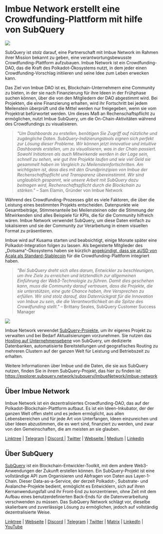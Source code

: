 # Imbue Network erstellt eine Crowdfunding-Plattform mit hilfe von SubQuery

![](https://miro.medium.com/max/1400/1*GWP8tRtzef5qsLw4fw-X3g.png)

SubQuery ist stolz darauf, eine Partnerschaft mit Imbue Network im Rahmen ihrer Mission bekannt zu geben, eine verantwortungsbewusste Crowdfunding-Plattform aufzubauen. Imbue Network ist ein Crowdfunding-DAO, das die Kraft des Polkadot-Ökosystems nutzt, in dem jeder einen Crowdfunding-Vorschlag initiieren und seine Idee zum Leben erwecken kann.

Das Ziel von Imbue DAO ist es, Blockchain-Unternehmern eine Community zu bieten, in der sie nach Finanzierung für ihre Ideen in der Frühphase suchen können, über die von den Mitgliedern der DAO abgestimmt wird. Bei Projekten, die eine Finanzierung erhalten, wird ihr Fortschritt bei jedem Meilenstein überprüft und die Mittel werden nur freigegeben, wenn sie vom Projektrat befürwortet werden. Um dieses Maß an Rechenschaftspflicht zu ermöglichen, nutzt Imbue SubQuery, um die On-Chain-Aktivitäten während des Crowdfundings zu visualisieren.

> *"Um Dashboards zu erstellen, benötigen Sie Zugriff auf nützliche und zugängliche Daten. SubQuery-Indizierungstools eignen sich perfekt zur Lösung dieser Probleme. Wir können jetzt innovative und intuitive Dashboards erstellen, um zu visualisieren, was in der Chain passiert. Sowohl Initiatoren als auch Mitwirkende werden in der Lage sein, schnell zu sehen, wie gut ihre Projekte laufen und wie viel Geld sie gesammelt haben im Vergleich zu Meilensteinfortschritten. Am wichtigsten ist, dass dies mit den Grundprinzipien von Imbue der Rechenschaftspflicht und Transparenz übereinstimmt. Wir sind unglaublich gespannt, wie unsere Arbeit mit SubQuery dazu beitragen wird, Rechenschaftspflicht durch die Blockchain zu stärken."* – Sam Elamin, Gründer von Imbue Network

Während des Crowdfunding-Prozesses gibt es viele Faktoren, die über die Leistung eines bestimmten Projekts entscheiden. Datenpunkte wie Gesamtbeiträge, Stimmenanteile bei Meilensteinen oder die Stimmung der Mitwirkenden sind alles Beispiele für KPIs, die für die Community hilfreich wären. Imbue Network verwendet SubQuery, um diese Daten einfach zu lokalisieren und sie der Community zur Verarbeitung in einem visuellen Format zu präsentieren.

Imbue wird auf Kusama starten und beabsichtigt, einige Monate später eine Polkadot-Integration folgen zu lassen. Als begeisterte Mitglieder des „Dotsama“-Ökosystems haben sie kürzlich [angekündigt, dass sie aUSD von Acala als Standard-Stablecoin](https://imbuenetwork.medium.com/imbue-to-integrate-acalas-ausd-as-default-stablecoin-for-crowdfunding-dea99279188c) für die Crowdfunding-Plattform integriert haben.

> *"Bei SubQuery dreht sich alles darum, Entwickler zu beschleunigen, um ihre Ziele zu erreichen und letztendlich zur allgemeinen Einführung der Web3-Technologie zu führen. Damit dies geschehen kann, muss die Community darauf vertrauen, dass die Projekte, die sie unterstützen, eine gute Chance haben, ihre Versprechen zu erfüllen. Wir sind stolz darauf, das Datenrückgrat für die Innovation von Imbue zu sein, die die Verantwortlichkeit an die Spitze des Crowdfunding stellt."* – Brittany Seales, SubQuery Customer Success Manager

![](https://miro.medium.com/max/1400/0*jcriFghdn06heAXk)

Imbue Network verwendet [SubQuery-Projekte](https://project.subquery.network/), um ihr eigenes Projekt zu verwalten und bei Bedarf Aktualisierungen vorzunehmen. Sie nutzen das [Hosting auf Unternehmensebene](../blogs/20211228-enterprise-hosted.md) von SubQuery, um dedizierte Datenbanken, automatisierte Bereitstellungen und geografisches Routing zu mehreren Clustern auf der ganzen Welt für Leistung und Betriebszeit zu erhalten.

Weitere Informationen über Imbue und die Daten, die sie aus SubQuery nutzen, finden Sie in ihrem SubQuery-Projekt, das hier zu finden ist: https://explorer.subquery.network/subquery/ImbueNetwork/imbue-network

## Über Imbue Network

Imbue Network ist ein dezentralisiertes Crowdfunding-DAO, das auf der Polkadot-Blockchain-Plattform aufbaut. Es ist ein Ideen-Inkubator, der der ganzen Welt offen steht und es jedem ermöglicht, aus allen Lebensbereichen und für jede Art von Unterfangen, Ideen einzureichen und über Ideen abzustimmen, die es wert sind, finanziert zu werden, und zwar von den Gemeinschaften, die am meisten an sie glauben.

[Linktree](https://linktr.ee/ImbueNetwork) | [Telegram](https://t.me/ImbueNetwork) | [Discord ](https://discord.com/invite/cgQFR52Qtt)| [Twitter](https://twitter.com/ImbueNetwork) | [Webseite ](https://www.imbue.network/)| [Medium](https://imbuenetwork.medium.com/) | [Linkedin](https://www.linkedin.com/company/imbue-network/)

## Über SubQuery

[SubQuery](https://subquery.network/) ist ein Blockchain-Entwickler-Toolkit, mit dem andere Web3-Anwendungen der Zukunft erstellen können. Ein SubQuery-Projekt ist eine vollständige API zum Organisieren und Abfragen von Daten aus Layer-1-Chain. Dieser Data-as-a-Service, der derzeit Polkadot-, Substrate- und Avalanche-Projekte bedient, ermöglicht es Entwicklern, sich auf ihren Kernanwendungsfall und ihr Front-End zu konzentrieren, ohne Zeit mit dem Aufbau eines benutzerdefinierten Back-Ends für die Datenverarbeitung verschwenden zu müssen. Das SubQuery Network schlägt vor, dieselbe skalierbare und zuverlässige Lösung zu ermöglichen, jedoch auf vollständig dezentralisierte Weise.

​​[Linktree](https://linktr.ee/subquerynetwork) | [Webseite](https://subquery.network/) | [Discord](https://discord.com/invite/78zg8aBSMG) | [Telegram](https://t.me/subquerynetwork) | [Twitter](https://twitter.com/subquerynetwork) | [Matrix](https://matrix.to/#/#subquery:matrix.org) | [LinkedIn](https://www.linkedin.com/company/subquery) | [YouTube](https://www.youtube.com/channel/UCi1a6NUUjegcLHDFLr7CqLw)
